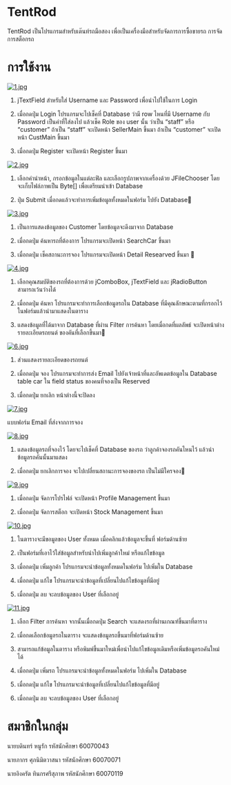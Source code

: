 # TentRod

TentRod เป็นโปรแกรมสำหรับเต๊นท์รถมือสอง เพื่อเป็นเครื่องมือสำหรับจัดการการซื้อขายรถ การจัดการสต็อกรถ

# การใช้งาน

[![1.jpg](https://i.postimg.cc/y8WkNs5r/1.jpg)](https://postimg.cc/mPfbXfTQ)

1. jTextField สำหรับใส่ Username และ Password เพื่อนำไปใช้ในการ Login

2. เมื่อกดปุ่ม Login โปรแกรมจะไปเช็คที่ Database ว่ามี row ไหนที่มี Username กับ Password เป็นค่าที่ใส่ลงไป แล้วเช็ค Role ของ user นั้น ว่าเป็น “staff” หรือ “customer” ถ้าเป็น “staff” จะเปิดหน้า SellerMain ขึ้นมา ถ้าเป็น “customer” จะเปิดหน้า CustMain ขึ้นมา

3. เมื่อกดปุ่ม Register จะเปิดหน้า Register ขึ้นมา


[![2.jpg](https://i.postimg.cc/15X9GMH8/2.jpg)](https://postimg.cc/JGwVmNS8)


1. เลือกคำนำหน้า, กรอกข้อมูลในแต่ละฟิล และเลือกรูปภาพจากเครื่องด้วย JFileChooser โดยจะเก็บไฟล์ภาพเป็น Byte[] เพื่อเตรียมนำเข้า Database

2. ปุ่ม Submit เมื่อกดแล้วจะทำการเพิ่มข้อมูลทั้งหมดในฟอร์ม ไปยัง Database


[![3.jpg](https://i.postimg.cc/KvWmJLqJ/3.jpg)](https://postimg.cc/CzjyKZVq)


1. เป็นการแสดงข้อมูลของ Customer โดยข้อมูลจะดึงมาจาก Database 

2. เมื่อกดปุ่ม ค้นหารถที่ต้องการ โปรแกรมจะเปิดหน้า SearchCar ขึ้นมา

3. เมื่อกดปุ่ม เช็คสถานะการจอง โปรแกรมจะเปิดหน้า Detail Researved ขึ้นมา

 
[![4.jpg](https://i.postimg.cc/nhQp5zNZ/4.jpg)](https://postimg.cc/PChgvttF)


1. เลือกคุณสมบัติของรถที่ต้องการด้วย jComboBox, jTextField และ jRadioButton สามารถเว้นว่างได้

2. เมื่อกดปุ่ม ค้นหา โปรแกรมจะทำการเลือกข้อมูลรถใน Database ที่มีคุณลักษณะตามที่กรอกไว้ในฟอร์มแล้วนำมาแสดงในตาราง

3. แสดงข้อมูลที่ได้มาจาก Database ที่ผ่าน Filter การค้นหา โดยเมื่อกดที่ผลลัพธ์ จะเปิดหน้าต่าง รายละเอียดรถยนต์ ของคันที่เลือกขึ้นมา



[![6.jpg](https://i.postimg.cc/4ySR2k5m/6.jpg)](https://postimg.cc/GTGf9f6C)


1. ส่วนแสดงรายละเอียดของรถยนต์

2. เมื่อกดปุ่ม จอง โปรแกรมจะทำการส่ง Email ไปยังเจ้าหน้าที่และอัพเดตข้อมูลใน Database table car ใน field status ของคนที่จองเป็น Reserved

3. เมื่อกดปุ่ม ยกเลิก หน้าต่างนี้จะปิดลง



[![7.jpg](https://i.postimg.cc/wv9z7kMT/7.jpg)](https://postimg.cc/nsSgWBq6)


แบบฟอร์ม Email ที่ส่งจากการจอง


[![8.jpg](https://i.postimg.cc/26TDvBLd/8.jpg)](https://postimg.cc/8JF9gcHs)


1. แสดงข้อมูลรถที่จองไว้ โดยจะไปเช็คที่ Database ของรถ ว่าลูกค้าจองรถคันไหนไว้ แล้วนำข้อมูลรถคันนั้นมาแสดง

2. เมื่อกดปุ่ม ยกเลิกการจอง จะไปเปลี่ยนสถานะการจองของรถ เป็นไม่มีใครจอง


[![9.jpg](https://i.postimg.cc/s2YyjLVN/9.jpg)](https://postimg.cc/v1ZCX3xr)


1. เมื่อกดปุ่ม จัดการโปรไฟล์ จะเปิดหน้า Profile Management ขึ้นมา

2. เมื่อกดปุ่ม จัดการสต็อก จะเปิดหน้า Stock Management ขึ้นมา


[![10.jpg](https://i.postimg.cc/rpXMLTL4/10.jpg)](https://postimg.cc/Yv3J1J02)


1. ในตารางจะมีขอมูลของ User ทั้งหมด เมื่อคลิกแล้วข้อมูลจะขึ้นที่ ฟอร์มด้านซ้าย

2. เป็นฟอร์มที่เอาไว้ใส่ข้อมูลสำหรับนำไปเพิ่มลูกค้าใหม่ หรือแก้ไขข้อมูล

3. เมื่อกดปุ่ม เพิ่มลูกค้า โปรแกรมจะนำข้อมูลทั้งหมดในฟอร์ม ไปเพิ่มใน Database

4. เมื่อกดปุ่ม แก้ไข โปรแกรมจะนำข้อมูลที่เปลี่ยนไปแก้ไขข้อมูลที่มีอยู่

5. เมื่อกดปุ่ม ลบ จะลบข้อมูลของ User ที่เลือกอยู่


 
[![11.jpg](https://i.postimg.cc/W4F80RD5/11.jpg)](https://postimg.cc/QBDcryJ7)


1. เลือก Filter การค้นหา จากนั้นเมื่อกดปุ่ม Search จะแสดงรถที่ผ่านเกณฑ์ขึ้นมาที่ตาราง

2. เมื่อกดเลือกข้อมูลรถในตาราง จะแสดงข้อมูลรถขึ้นมาที่ฟอร์มด้านซ้าย

3. สามารถแก้ข้อมูลในตาราง หรือพิมพ์ขึ้นมาใหม่เพื่อนำไปแก้ไขข้อมูลเดิมหรือเพิ่มข้อมูลรถคันใหม่ได้

4. เมื่อกดปุ่ม เพิ่มรถ โปรแกรมจะนำข้อมูลทั้งหมดในฟอร์ม ไปเพิ่มใน Database

5. เมื่อกดปุ่ม แก้ไข โปรแกรมจะนำข้อมูลที่เปลี่ยนไปแก้ไขข้อมูลที่มีอยู่

6. เมื่อกดปุ่ม ลบ จะลบข้อมูลของ User ที่เลือกอยู่

# สมาชิกในกลุ่ม

นายบดินทร์	 หนูรัก 	    รหัสนักศึกษา 60070043

นายภากร 	ศุภนิมิตวาสนา    รหัสนักศึกษา 60070071

นายอิงครัต 	ทินกรศรีสุภาพ     รหัสนักศึกษา 60070119

